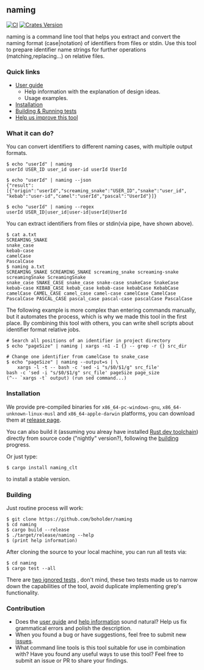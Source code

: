 ## naming

[![CI](https://github.com/boholder/naming/actions/workflows/ci.yml/badge.svg)](https://github.com/boholder/naming/actions/workflows/ci.yml)
[![Crates Version](https://img.shields.io/crates/v/naming_clt.svg)](https://crates.io/crates/naming_clt)

naming is a command line tool that helps you extract and convert the naming format (case|notation)
of identifiers from files or stdin. Use this tool to prepare identifier name strings for further
operations (matching,replacing...) on relative files.

### Quick links

* [User guide](doc/USERGUIDE.md)
    * Help information with the explanation of design ideas.
    * Usage examples.
* [Installation](#installation)
* [Building & Running tests](#building)
* [Help us improve this tool](#contribution)

### What it can do?

You can convert identifiers to different naming cases, with multiple output formats.

```text
$ echo "userId" | naming
userId USER_ID user_id user-id userId UserId

$ echo "userId" | naming --json
{"result":[{"origin":"userId","screaming_snake":"USER_ID","snake":"user_id",
"kebab":"user-id","camel":"userId","pascal":"UserId"}]}

$ echo "userId" | naming --regex
userId USER_ID|user_id|user-id|userId|UserId
```

You can extract identifiers from files or stdin(via pipe, have shown above).

```text
$ cat a.txt
SCREAMING_SNAKE
snake_case
kebab-case
camelCase
PascalCase
$ naming a.txt
SCREAMING_SNAKE SCREAMING_SNAKE screaming_snake screaming-snake screamingSnake ScreamingSnake
snake_case SNAKE_CASE snake_case snake-case snakeCase SnakeCase
kebab-case KEBAB_CASE kebab_case kebab-case kebabCase KebabCase
camelCase CAMEL_CASE camel_case camel-case camelCase CamelCase
PascalCase PASCAL_CASE pascal_case pascal-case pascalCase PascalCase
```

The following example is more complex than entering commands manually, but it automates the process,
which is why we made this tool in the first place. By combining this tool with others, you can write
shell scripts about identifier format relative jobs.

```text
# Search all positions of an identifier in project directory
$ echo "pageSize" | naming | xargs -n1 -I {} -- grep -r {} src_dir

# Change one identifier from camelCase to snake_case
$ echo "pageSize" | naming --output=s | \
    xargs -l -t -- bash -c 'sed -i "s/$0/$1/g" src_file'
bash -c 'sed -i "s/$0/$1/g" src_file' pageSize page_size
(^-- `xargs -t` output) (run sed command...)
```

### Installation

We provide pre-compiled binaries for `x86_64-pc-windows-gnu`, `x86_64-unknown-linux-musl`
and `x86_64-apple-darwin` platforms, you can download them at
[release page](https://github.com/boholder/naming/releases). 

You can also build it (assuming you alreay have installed 
[Rust dev toolchain](https://www.rust-lang.org/tools/install)) directly from source code
("nightly" version?), following the [building](#building) progress.

Or just type:

```text
$ cargo install naming_clt
```

to install a stable version.

### Building

Just routine process will work:

```text
$ git clone https://github.com/boholder/naming
$ cd naming
$ cargo build --release
$ ./target/release/naming --help
$ (print help information)
```

After cloning the source to your local machine, you can run all tests via:

```text
$ cd naming
$ cargo test --all
```

There are
[two ignored tests](crates/naming_clt_lib/tests/identifying_ability_on_languages.rs)
, don't mind, these two tests made us to narrow down the capabilities of the tool, avoid duplicate
implementing grep's functionality.

### Contribution

* Does the [user guide](doc/USERGUIDE.md) and [help information](crates/core/app.rs) sound natural?
  Help us fix grammatical errors and polish the description.
* When you found a bug or have suggestions, feel free to submit
  new [issues](https://github.com/boholder/naming/issues/new).
* What command line tools is this tool suitable for use in combination with? Have you found any 
  useful ways to use this tool? Feel free to submit an issue or PR to share your findings.
